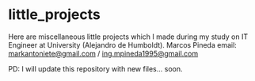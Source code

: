 # little_projects
Here are miscellaneous little projects which I made during my study on IT Engineer at University (Alejandro de Humboldt).  Marcos Pineda email: markantoniete@gmail.com / ing.mpineda1995@gmail.com

PD: I will update this repository with new files... soon.
